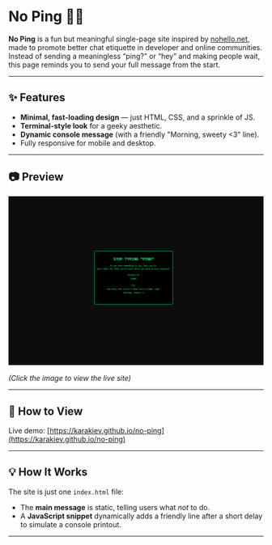 # No Ping 🚫📶

**No Ping** is a fun but meaningful single-page site inspired by [nohello.net](https://nohello.net), made to promote better chat etiquette in developer and online communities.  
Instead of sending a meaningless “ping?” or “hey” and making people wait, this page reminds you to send your full message from the start.

---

## ✨ Features
- **Minimal, fast-loading design** — just HTML, CSS, and a sprinkle of JS.
- **Terminal-style look** for a geeky aesthetic.
- **Dynamic console message** (with a friendly "Morning, sweety <3" line).
- Fully responsive for mobile and desktop.

---

## 📷 Preview
[![Preview](Preview.png)](https://karakiev.github.io/no-ping)

*(Click the image to view the live site)*

---

## 🚀 How to View
Live demo: [https://karakiev.github.io/no-ping](https://karakiev.github.io/no-ping)

---

## 💡 How It Works
The site is just one `index.html` file:
- The **main message** is static, telling users what *not* to do.
- A **JavaScript snippet** dynamically adds a friendly line after a short delay to simulate a console printout.

---

